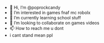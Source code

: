- 👋 Hi, I’m @poprockcandy
- 👀 I’m interested in games fnaf mc robolx
- 🌱 I’m currently learning school stuff
- 💞️ I’m looking to collaborate on games videos
- 📫 How to reach me u dont
- i cant stand mean ppl
<!---
poprockcandy/poprockcandy is a ✨ special ✨ repository because its `README.md` (this file) appears on your GitHub profile.
You can click the Preview link to take a look at your changes.
--->
